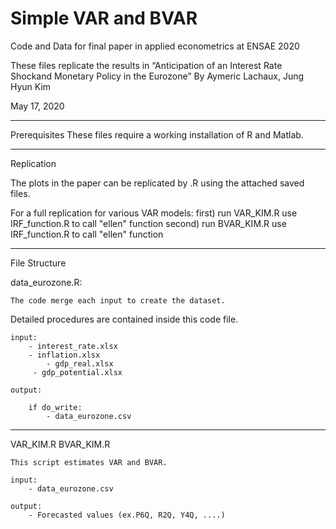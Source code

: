 # Simple VAR and BVAR
Code and Data for final paper in applied econometrics at ENSAE 2020

These files replicate the results in “Anticipation of an Interest Rate Shockand Monetary Policy in the Eurozone”
By Aymeric Lachaux, Jung Hyun Kim

May 17, 2020

*******************************************************************************************
Prerequisites
These files require a working installation of R and Matlab. 

*******************************************************************************************
Replication


The plots in the paper can be replicated by .R using the attached saved
files.

For a full replication for various VAR models:
	first)	 run VAR_KIM.R
	use IRF_function.R to call "ellen" function
	second)  run BVAR_KIM.R
	use IRF_function.R to call "ellen" function

********************************************************************************************
File Structure

data_eurozone.R:

	The code merge each input to create the dataset. 
  Detailed procedures are contained inside this code file.

	input:
		- interest_rate.xlsx
		- inflation.xlsx
    		- gdp_real.xlsx
   		 - gdp_potential.xlsx

	output:

		if do_write:
			- data_eurozone.csv
___________________________________________________________________________________________________

VAR_KIM.R
BVAR_KIM.R

	This script estimates VAR and BVAR.

	input:
		- data_eurozone.csv
		
	output:
		- Forecasted values (ex.P6Q, R2Q, Y4Q, ....)
		


